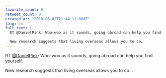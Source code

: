 ```yaml
---
favorite_count: 0
retweet_count: 0
created_at: "2018-06-02T21:44:11.000Z"
lang: en
full_text: |-
  RT @DanielPink: Woo-woo as it sounds, going abroad can help you find yourself.

  New research suggests that living overseas allows you to co…
---
```


RT [@DanielPink](https://twitter.com/DanielPink): Woo-woo as it sounds, going
abroad can help you find yourself.

New research suggests that living overseas allows you to co…
